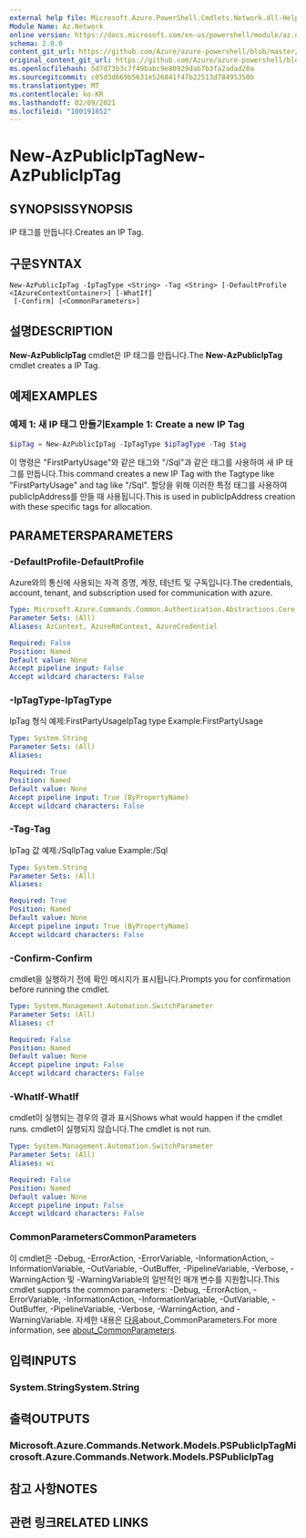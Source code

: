 ```yaml
---
external help file: Microsoft.Azure.PowerShell.Cmdlets.Network.dll-Help.xml
Module Name: Az.Network
online version: https://docs.microsoft.com/en-us/powershell/module/az.network/new-azpubliciptag
schema: 2.0.0
content_git_url: https://github.com/Azure/azure-powershell/blob/master/src/Network/Network/help/New-AzPublicIpTag.md
original_content_git_url: https://github.com/Azure/azure-powershell/blob/master/src/Network/Network/help/New-AzPublicIpTag.md
ms.openlocfilehash: 5d7d73b3c7f49babc9e80929dab7b3fa2adad20a
ms.sourcegitcommit: c05d3d669b5631e526841f47b22513d78495350b
ms.translationtype: MT
ms.contentlocale: ko-KR
ms.lasthandoff: 02/09/2021
ms.locfileid: "100191852"
---
```

# <span data-ttu-id="255ba-101">New-AzPublicIpTag</span><span class="sxs-lookup"><span data-stu-id="255ba-101">New-AzPublicIpTag</span></span>

## <span data-ttu-id="255ba-102">SYNOPSIS</span><span class="sxs-lookup"><span data-stu-id="255ba-102">SYNOPSIS</span></span>
<span data-ttu-id="255ba-103">IP 태그를 만듭니다.</span><span class="sxs-lookup"><span data-stu-id="255ba-103">Creates an IP Tag.</span></span>

## <span data-ttu-id="255ba-104">구문</span><span class="sxs-lookup"><span data-stu-id="255ba-104">SYNTAX</span></span>

```
New-AzPublicIpTag -IpTagType <String> -Tag <String> [-DefaultProfile <IAzureContextContainer>] [-WhatIf]
 [-Confirm] [<CommonParameters>]
```

## <span data-ttu-id="255ba-105">설명</span><span class="sxs-lookup"><span data-stu-id="255ba-105">DESCRIPTION</span></span>
<span data-ttu-id="255ba-106">**New-AzPublicIpTag** cmdlet은 IP 태그를 만듭니다.</span><span class="sxs-lookup"><span data-stu-id="255ba-106">The **New-AzPublicIpTag** cmdlet creates a IP Tag.</span></span>

## <span data-ttu-id="255ba-107">예제</span><span class="sxs-lookup"><span data-stu-id="255ba-107">EXAMPLES</span></span>

### <span data-ttu-id="255ba-108">예제 1: 새 IP 태그 만들기</span><span class="sxs-lookup"><span data-stu-id="255ba-108">Example 1: Create a new IP Tag</span></span>
```powershell
$ipTag = New-AzPublicIpTag -IpTagType $ipTagType -Tag $tag
```

<span data-ttu-id="255ba-109">이 명령은 "FirstPartyUsage"와 같은 태그와 "/Sql"과 같은 태그를 사용하여 새 IP 태그를 만듭니다.</span><span class="sxs-lookup"><span data-stu-id="255ba-109">This command creates a new IP Tag with the Tagtype like "FirstPartyUsage" and tag like "/Sql".</span></span> <span data-ttu-id="255ba-110">할당을 위해 이러한 특정 태그를 사용하여 publicIpAddress를 만들 때 사용됩니다.</span><span class="sxs-lookup"><span data-stu-id="255ba-110">This is used in publicIpAddress creation with these specific tags for allocation.</span></span>

## <span data-ttu-id="255ba-111">PARAMETERS</span><span class="sxs-lookup"><span data-stu-id="255ba-111">PARAMETERS</span></span>

### <span data-ttu-id="255ba-112">-DefaultProfile</span><span class="sxs-lookup"><span data-stu-id="255ba-112">-DefaultProfile</span></span>
<span data-ttu-id="255ba-113">Azure와의 통신에 사용되는 자격 증명, 계정, 테넌트 및 구독입니다.</span><span class="sxs-lookup"><span data-stu-id="255ba-113">The credentials, account, tenant, and subscription used for communication with azure.</span></span>

```yaml
Type: Microsoft.Azure.Commands.Common.Authentication.Abstractions.Core.IAzureContextContainer
Parameter Sets: (All)
Aliases: AzContext, AzureRmContext, AzureCredential

Required: False
Position: Named
Default value: None
Accept pipeline input: False
Accept wildcard characters: False
```

### <span data-ttu-id="255ba-114">-IpTagType</span><span class="sxs-lookup"><span data-stu-id="255ba-114">-IpTagType</span></span>
<span data-ttu-id="255ba-115">IpTag 형식 예제:FirstPartyUsage</span><span class="sxs-lookup"><span data-stu-id="255ba-115">IpTag type Example:FirstPartyUsage</span></span>

```yaml
Type: System.String
Parameter Sets: (All)
Aliases:

Required: True
Position: Named
Default value: None
Accept pipeline input: True (ByPropertyName)
Accept wildcard characters: False
```

### <span data-ttu-id="255ba-116">-Tag</span><span class="sxs-lookup"><span data-stu-id="255ba-116">-Tag</span></span>
<span data-ttu-id="255ba-117">IpTag 값 예제:/Sql</span><span class="sxs-lookup"><span data-stu-id="255ba-117">IpTag value Example:/Sql</span></span>

```yaml
Type: System.String
Parameter Sets: (All)
Aliases:

Required: True
Position: Named
Default value: None
Accept pipeline input: True (ByPropertyName)
Accept wildcard characters: False
```

### <span data-ttu-id="255ba-118">-Confirm</span><span class="sxs-lookup"><span data-stu-id="255ba-118">-Confirm</span></span>
<span data-ttu-id="255ba-119">cmdlet을 실행하기 전에 확인 메시지가 표시됩니다.</span><span class="sxs-lookup"><span data-stu-id="255ba-119">Prompts you for confirmation before running the cmdlet.</span></span>

```yaml
Type: System.Management.Automation.SwitchParameter
Parameter Sets: (All)
Aliases: cf

Required: False
Position: Named
Default value: None
Accept pipeline input: False
Accept wildcard characters: False
```

### <span data-ttu-id="255ba-120">-WhatIf</span><span class="sxs-lookup"><span data-stu-id="255ba-120">-WhatIf</span></span>
<span data-ttu-id="255ba-121">cmdlet이 실행되는 경우의 결과 표시</span><span class="sxs-lookup"><span data-stu-id="255ba-121">Shows what would happen if the cmdlet runs.</span></span>
<span data-ttu-id="255ba-122">cmdlet이 실행되지 않습니다.</span><span class="sxs-lookup"><span data-stu-id="255ba-122">The cmdlet is not run.</span></span>

```yaml
Type: System.Management.Automation.SwitchParameter
Parameter Sets: (All)
Aliases: wi

Required: False
Position: Named
Default value: None
Accept pipeline input: False
Accept wildcard characters: False
```

### <span data-ttu-id="255ba-123">CommonParameters</span><span class="sxs-lookup"><span data-stu-id="255ba-123">CommonParameters</span></span>
<span data-ttu-id="255ba-124">이 cmdlet은 -Debug, -ErrorAction, -ErrorVariable, -InformationAction, -InformationVariable, -OutVariable, -OutBuffer, -PipelineVariable, -Verbose, -WarningAction 및 -WarningVariable의 일반적인 매개 변수를 지원합니다.</span><span class="sxs-lookup"><span data-stu-id="255ba-124">This cmdlet supports the common parameters: -Debug, -ErrorAction, -ErrorVariable, -InformationAction, -InformationVariable, -OutVariable, -OutBuffer, -PipelineVariable, -Verbose, -WarningAction, and -WarningVariable.</span></span> <span data-ttu-id="255ba-125">자세한 내용은 [다음](http://go.microsoft.com/fwlink/?LinkID=113216)about_CommonParameters.</span><span class="sxs-lookup"><span data-stu-id="255ba-125">For more information, see [about_CommonParameters](http://go.microsoft.com/fwlink/?LinkID=113216).</span></span>

## <span data-ttu-id="255ba-126">입력</span><span class="sxs-lookup"><span data-stu-id="255ba-126">INPUTS</span></span>

### <span data-ttu-id="255ba-127">System.String</span><span class="sxs-lookup"><span data-stu-id="255ba-127">System.String</span></span>

## <span data-ttu-id="255ba-128">출력</span><span class="sxs-lookup"><span data-stu-id="255ba-128">OUTPUTS</span></span>

### <span data-ttu-id="255ba-129">Microsoft.Azure.Commands.Network.Models.PSPublicIpTag</span><span class="sxs-lookup"><span data-stu-id="255ba-129">Microsoft.Azure.Commands.Network.Models.PSPublicIpTag</span></span>

## <span data-ttu-id="255ba-130">참고 사항</span><span class="sxs-lookup"><span data-stu-id="255ba-130">NOTES</span></span>

## <span data-ttu-id="255ba-131">관련 링크</span><span class="sxs-lookup"><span data-stu-id="255ba-131">RELATED LINKS</span></span>
